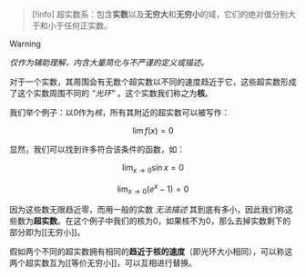 > [!info] 
> 超实数系：包含**实数**以及**无穷大**和**无穷小**的域，它们的绝对值分别大于和小于任何正实数。

> [!warning] 
> *仅作为辅助理解，内含大量简化与不严谨的定义或描述。*

对于一个实数，其周围会有无数个超实数以不同的速度趋近于它，这些超实数形成了这个实数周围不同的 *“光环”* 。这个实数我们称之为**核**。

我们举个例子：以0作为*核*，所有其附近的超实数可以被写作：

$$\lim f(x)=0$$

显然，我们可以找到许多符合该条件的函数，如：

$$ \lim_{x \to 0} \sin x = 0 $$

$$ \lim_{x \to 0}(e^x-1)=0 $$

因为这些数无限趋近零，而用一般的实数 *无法描述* 其到底有多小，因此我们称这些数为**超实数**。在这个例子中我们的核为0，如果核不为0，那么去掉实数剩下的部分即为[[无穷小]]。

假如两个不同的超实数拥有相同的**趋近于核的速度**（即光环大小相同），可以称这两个超实数互为[[等价无穷小]]，可以互相进行替换。